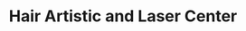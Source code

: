 ---
title: "Hair Artistic and Laser Center"
url: /halifax/hair-artistic-and-laser-center/
shop: Friseur
---